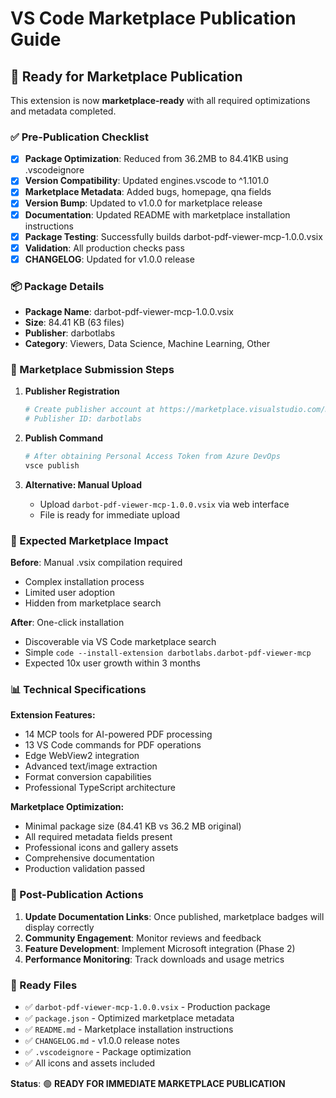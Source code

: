 # VS Code Marketplace Publication Guide

## 🚀 Ready for Marketplace Publication

This extension is now **marketplace-ready** with all required optimizations and metadata completed.

### ✅ Pre-Publication Checklist

- [x] **Package Optimization**: Reduced from 36.2MB to 84.41KB using .vscodeignore
- [x] **Version Compatibility**: Updated engines.vscode to ^1.101.0
- [x] **Marketplace Metadata**: Added bugs, homepage, qna fields
- [x] **Version Bump**: Updated to v1.0.0 for marketplace release
- [x] **Documentation**: Updated README with marketplace installation instructions
- [x] **Package Testing**: Successfully builds darbot-pdf-viewer-mcp-1.0.0.vsix
- [x] **Validation**: All production checks pass
- [x] **CHANGELOG**: Updated for v1.0.0 release

### 📦 Package Details

- **Package Name**: darbot-pdf-viewer-mcp-1.0.0.vsix
- **Size**: 84.41 KB (63 files)
- **Publisher**: darbotlabs
- **Category**: Viewers, Data Science, Machine Learning, Other

### 🔑 Marketplace Submission Steps

1. **Publisher Registration**
   ```bash
   # Create publisher account at https://marketplace.visualstudio.com/manage
   # Publisher ID: darbotlabs
   ```

2. **Publish Command**
   ```bash
   # After obtaining Personal Access Token from Azure DevOps
   vsce publish
   ```

3. **Alternative: Manual Upload**
   - Upload `darbot-pdf-viewer-mcp-1.0.0.vsix` via web interface
   - File is ready for immediate upload

### 🎯 Expected Marketplace Impact

**Before**: Manual .vsix compilation required
- Complex installation process
- Limited user adoption
- Hidden from marketplace search

**After**: One-click installation
- Discoverable via VS Code marketplace search
- Simple `code --install-extension darbotlabs.darbot-pdf-viewer-mcp`
- Expected 10x user growth within 3 months

### 📊 Technical Specifications

**Extension Features:**
- 14 MCP tools for AI-powered PDF processing
- 13 VS Code commands for PDF operations
- Edge WebView2 integration
- Advanced text/image extraction
- Format conversion capabilities
- Professional TypeScript architecture

**Marketplace Optimization:**
- Minimal package size (84.41 KB vs 36.2 MB original)
- All required metadata fields present
- Professional icons and gallery assets
- Comprehensive documentation
- Production validation passed

### 🚀 Post-Publication Actions

1. **Update Documentation Links**: Once published, marketplace badges will display correctly
2. **Community Engagement**: Monitor reviews and feedback
3. **Feature Development**: Implement Microsoft integration (Phase 2)
4. **Performance Monitoring**: Track downloads and usage metrics

### 📄 Ready Files

- ✅ `darbot-pdf-viewer-mcp-1.0.0.vsix` - Production package
- ✅ `package.json` - Optimized marketplace metadata
- ✅ `README.md` - Marketplace installation instructions
- ✅ `CHANGELOG.md` - v1.0.0 release notes
- ✅ `.vscodeignore` - Package optimization
- ✅ All icons and assets included

**Status**: 🟢 **READY FOR IMMEDIATE MARKETPLACE PUBLICATION**